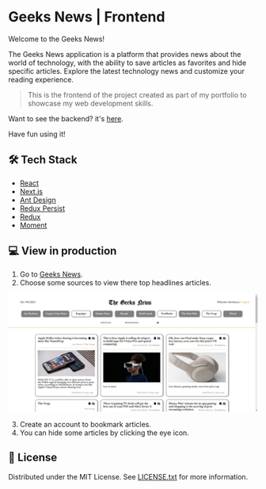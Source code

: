 # Geeks News | Frontend

Welcome to the Geeks News!

The Geeks News application is a platform that provides news about the world of technology, with the ability to save articles as favorites and hide specific articles. Explore the latest technology news and customize your reading experience.

> This is the frontend of the project created as part of my portfolio to showcase my web development skills.

Want to see the backend? it's [here](https://github.com/chewbacca234/geeks-news_backend.git).

Have fun using it!

## 🛠️ Tech Stack

- [React](https://reactjs.org/)
- [Next.js](https://nextjs.org/)
- [Ant Design](https://ant.design/)
- [Redux Persist](https://www.npmjs.com/package/redux-persist)
- [Redux](https://react-redux.js.org/)
- [Moment](https://momentjs.com/)

## 💻 View in production

1. Go to [Geeks News](https://geeks-news.vercel.app/).
2. Choose some sources to view there top headlines articles.

![app screenshot](.\public\images\geeks-news-snapshot-1.jpg)

3. Create an account to bookmark articles.
4. You can hide some articles by clicking the eye icon.

## 📰 License

Distributed under the MIT License. See [LICENSE.txt](./LICENCE.txt) for more information.
